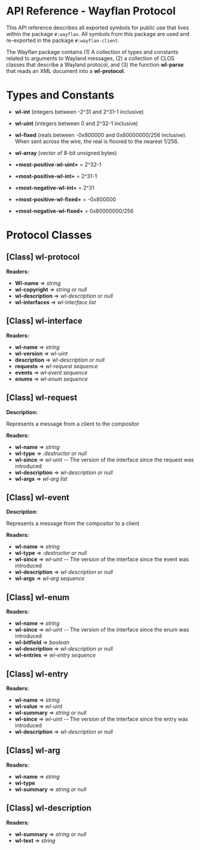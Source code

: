 # API Reference - Wayflan Protocol

This API reference describes all exported symbols for public use that lives
within the package `#:wayflan`. All symbols from this package are used and
re-exported in the package `#:wayflan-client`.

The Wayflan package contains (1) A collection of types and constants related to arguments to Wayland messages, (2) a collection of CLOS classes that describe a Wayland protocol, and (3) the function **wl-parse** that reads an XML document into a __wl-protocol__.

# Types and Constants

- **wl-int** (integers between -2^31 and 2^31-1 inclusive)
- **wl-uint** (integers between 0 and 2^32-1 inclusive)
- **wl-fixed** (reals between -0x800000 and 0x80000000/256 inclusive). When
  sent across the wire, the real is floored to the nearest 1/256.
- **wl-array** (vector of 8-bit unsigned bytes)

- **+most-positive-wl-uint+** = 2^32-1
- **+most-positive-wl-int+** = 2^31-1
- **+most-negative-wl-int+** = 2^31
- **+most-positive-wl-fixed+** = -0x800000
- **+most-negative-wl-fixed+** = 0x80000000/256

# Protocol Classes

## [Class] __wl-protocol__

**Readers:**

- **Wl-name** => *string*
- **wl-copyright** => *string or null*
- **wl-description** => *wl-description or null*
- **wl-interfaces** => *wl-interface list*

## [Class] __wl-interface__

**Readers:**

- **wl-name** => *string*
- **wl-version** => *wl-uint*
- **description** => *wl-description or null*
- **requests** => *wl-request sequence*
- **events** => *wl-event sequence*
- **enums** => *wl-enum sequence*

## [Class] __wl-request__

**Description:**

Represents a message from a client to the compositor

**Readers:**

- **wl-name** => *string*
- **wl-type** => *:destructor or null*
- **wl-since** => *wl-uint* -- The version of the interface since the request was introduced
- **wl-description** => *wl-description or null*
- **wl-args** => *wl-arg list*

## [Class] __wl-event__

**Description:**

Represents a message from the compositor to a client

**Readers:**

- **wl-name** => *string*
- **wl-type** => *:destructor or null*
- **wl-since** => *wl-uint* -- The version of the interface since the event was introduced
- **wl-description** => *wl-description or null*
- **wl-args** => *wl-arg sequence*

## [Class] __wl-enum__

**Readers:**

- **wl-name** => *string*
- **wl-since** => *wl-uint* -- The version of the interface since the enum was introduced
- **wl-bitfield** => *boolean*
- **wl-description** => *wl-description or null*
- **wl-entries** => *wl-entry sequence*

## [Class] __wl-entry__

**Readers:**

- **wl-name** => *string*
- **wl-value** => *wl-uint*
- **wl-summary** => *string or null*
- **wl-since** => *wl-uint* -- The version of the interface since the entry was introduced
- **wl-description** => *wl-description or null*

## [Class] __wl-arg__

**Readers:**

- **wl-name** => *string*
- **wl-type**
- **wl-summary** => *string or null*

## [Class] __wl-description__

**Readers:**

- **wl-summary** => *string or null*
- **wl-text** => *string*

